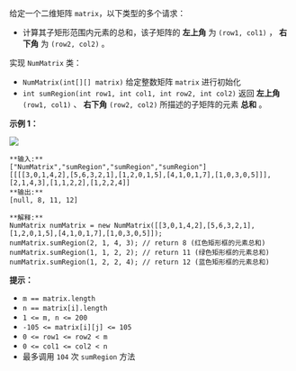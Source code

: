 给定一个二维矩阵 `matrix`，以下类型的多个请求：

  * 计算其子矩形范围内元素的总和，该子矩阵的 **左上角** 为 `(row1, col1)` ， **右下角** 为 `(row2, col2)` 。

实现 `NumMatrix` 类：

  * `NumMatrix(int[][] matrix)` 给定整数矩阵 `matrix` 进行初始化
  * `int sumRegion(int row1, int col1, int row2, int col2)` 返回 **左上角** `(row1, col1)` 、 **右下角**  `(row2, col2)` 所描述的子矩阵的元素 **总和** 。



**示例 1：**

![](https://pic.leetcode-cn.com/1626332422-wUpUHT-image.png)

    
    
    **输入:** 
    ["NumMatrix","sumRegion","sumRegion","sumRegion"]
    [[[[3,0,1,4,2],[5,6,3,2,1],[1,2,0,1,5],[4,1,0,1,7],[1,0,3,0,5]]],[2,1,4,3],[1,1,2,2],[1,2,2,4]]
    **输出:** 
    [null, 8, 11, 12]
    
    **解释:**
    NumMatrix numMatrix = new NumMatrix([[3,0,1,4,2],[5,6,3,2,1],[1,2,0,1,5],[4,1,0,1,7],[1,0,3,0,5]]);
    numMatrix.sumRegion(2, 1, 4, 3); // return 8 (红色矩形框的元素总和)
    numMatrix.sumRegion(1, 1, 2, 2); // return 11 (绿色矩形框的元素总和)
    numMatrix.sumRegion(1, 2, 2, 4); // return 12 (蓝色矩形框的元素总和)
    



**提示：**

  * `m == matrix.length`
  * `n == matrix[i].length`
  * `1 <= m, n <= 200`
  * `-105 <= matrix[i][j] <= 105`
  * `0 <= row1 <= row2 < m`
  * `0 <= col1 <= col2 < n`
  * 最多调用 `104` 次 `sumRegion` 方法

